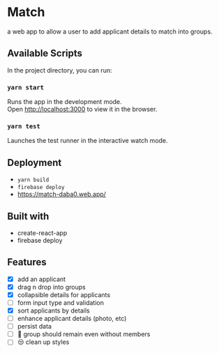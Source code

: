 # Match

a web app to allow a user to add applicant details to match into groups.

## Available Scripts

In the project directory, you can run:

### `yarn start`

Runs the app in the development mode.<br />
Open [http://localhost:3000](http://localhost:3000) to view it in the browser.

### `yarn test`

Launches the test runner in the interactive watch mode.

## Deployment

- `yarn build`
- `firebase deploy`
- https://match-daba0.web.app/

## Built with

- create-react-app
- firebase deploy

## Features

- [x] add an applicant
- [x] drag n drop into groups
- [x] collapsible details for applicants
- [ ] form input type and validation
- [x] sort applicants by details
- [ ] enhance applicant details (photo, etc)
- [ ] persist data
- [ ] :bug: group should remain even without members
- [ ] :unamused: clean up styles
